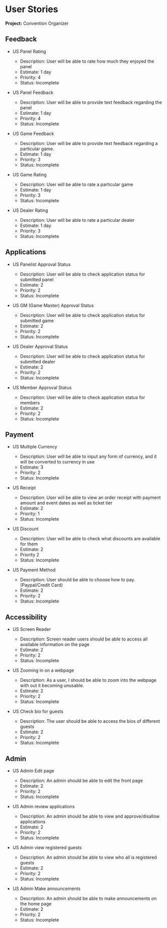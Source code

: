 # User Stories

**Project:** Convention Organizer

## Feedback

- US Panel Rating
  - Description: User will be able to rate how much they enjoyed the panel
  - Estimate: 1 day
  - Priority: 4
  - Status: Incomplete

- US Panel Feedback
  - Description: User will be able to provide text feedback regarding the panel
  - Estimate: 1 day
  - Priority: 4
  - Status: Incomplete
  
- US Game Feedback
  - Description: User will be able to provide text feedback regarding a particular game.
  - Estimate: 1 day
  - Priority: 3
  - Status: Incomplete

- US Game Rating
  - Description: User will be able to rate a particular game
  - Estimate: 1 day
  - Priority: 3
  - Status: Incomplete

- US Dealer Rating
  - Description: User will be able to rate a particular dealer
  - Estimate: 1 day
  - Priority: 3
  - Status: Incomplete

## Applications

- US Panelist Approval Status
  - Description: User will be able to check application status for submitted panel
  - Estimate: 2
  - Priority: 2
  - Status: Incomplete
  
- US GM (Game Master) Approval Status
  - Description: User will be able to check application status for submitted game
  - Estimate: 2
  - Priority: 2
  - Status: Incomplete
  
- US Dealer Approval Status
  - Description: User will be able to check application status for submitted dealer
  - Estimate: 2
  - Priority: 2
  - Status: Incomplete

- US Member Approval Status
  - Description: User will be able to check application status for members 
  - Estimate: 2
  - Priority: 2
  - Status: Incomplete

## Payment

- US Multiple Currency
  - Description: User will be able to input any form of currency, and it will be converted to currency in use
  - Estimate: 3
  - Priority: 2
  - Status: Incomplete

- US Receipt
  - Description: User will be able to view an order receipt with payment amount and event dates as well as ticket tier
  - Estimate: 2
  - Priority: 1
  - Status: Incomplete

- US Discount
  - Description: User will be able to check what discounts are available for them
  - Estimate: 2
  - Priority 2
  - Status: Incomplete

- US Payment Method
  - Description: User should be able to choose how to pay. (Paypal/Credit Card)
  - Estimate: 2
  - Priority: 2
  - Status: Incomplete
  
## Accessibility

- US Screen Reader
  - Description: Screen reader users should be able to access all available information on the page
  - Estimate: 2
  - Priority: 2
  - Status: Incomplete
  
- US Zooming in on a webpage
  - Description: As a user, I should be able to zoom into the webpage with out it becoming unusable.
  - Estimate: 2
  - Priority: 2
  - Status: Incomplete

- US Check bio for guests
  - Description: The user should be able to access the bios of different guests
  - Estimate: 2
  - Priority: 2
  - Status: Incomplete

## Admin

- US Admin Edit page
  - Description: An admin should be able to edit the front page
  - Estimate: 2
  - Priority: 2
  - Status: Incomplete

- US Admin review applications
  - Description: An admin should be able to view and approve/disallow applications
  - Estimate: 2
  - Priority: 2
  - Status: Incomplete

- US Admin view registered guests
  - Description: An admin should be able to view who all is registered guests
  - Estimate: 2
  - Priority: 2
  - Status: Incomplete

- US Admin Make announcements
  - Description: An admin should be able to make announcements on the home page
  - Estimate: 2
  - Priority: 2
  - Status: Incomplete